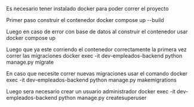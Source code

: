 Es necesario tener instalado docker para poder correr el proyecto

Primer paso construir el contenedor
docker compose up --build

Luego en caso de error con base de datos al construir el contenedor usar
docker compose up

Luego que ya este corriendo el contenedor correctamente la primera vez correr las migraciones
docker exec -it dev-empleados-backend python manage.py migrate

En caso que necesite correr nuevas migraciones usar el comando
docker exec -it dev-empleados-backend python manage.py makemigrations

Luego sera necesario crear un usuario administrador
docker exec -it dev-empleados-backend python manage.py createsuperuser

